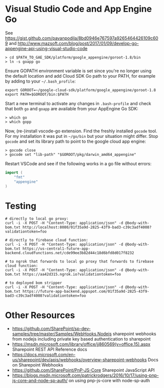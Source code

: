 # Visual Studio Code and App Engine Go

See https://gist.github.com/pavanpodila/8bd0946e767597a9265464426109c609 and http://www.mazsoft.com/blog/post/2017/01/09/develop-go-appengine-api-using-visual-studio-code

```shell
> cd $PATH_TO_GAE_SDK/platform/google_appengine/goroot-1.8/bin
> ln -s goapp go
```

Ensure GOPATH environment variable is set since you're no longer using the default location and add Cloud SDK Go path to your PATH, for example by adding to your `~/.bash_profile`:
```shell
export GOROOT=~/google-cloud-sdk/platform/google_appengine/goroot-1.8
export PATH=$GOROOT/bin:$PATH
```

Start a new terminal to activate any changes in `.bash-profile` and check that both `go` and `goapp` are available from your AppEngine Go SDK:
```shell
> which go
> which gopp
```

Now, (re-)install vscode-go extension. Find the freshly installed `gocode` tool. For my installation it was put in `~/go/bin` but your situation might differ.
Stop `gocode` and set its library path to point to the google cloud app engine:

```shell
> gocode close
> gocode set "lib-path" "$GOROOT/pkg/darwin_amd64_appengine"
```

Restart VSCode and see if the following works in a go file without errors:

```go
import (
	"fmt"
	"appengine"
)
```

# Testing

```shell
# directly to local go proxy:
curl -i -X POST -H "Content-Type: application/json" -d @body-with-bom.txt http://localhost:8080/01f35a9d-2825-43f9-bad3-c39c3adf4008?validationtoken=foo

# directly to firebase cloud function:
curl -i -X POST -H "Content-Type: application/json" -d @body-with-bom.txt https://us-central1-future-app-backend.cloudfunctions.net/cde99ee3b82d44c18d6bfd8d017f8232

# to ngrok that forwards to local go proxy that forwards to firebase cloud function:
curl -i -X POST -H "Content-Type: application/json" -d @body-with-bom.txt https://aa42d315.ngrok.io?validationtoken=foo

# to deployed bom stripper
curl -i -X POST -H "Content-Type: application/json" -d @body-with-bom.txt https://future-app-backend.appspot.com/01f35a9d-2825-43f9-bad3-c39c3adf4008?validationtoken=foo

```

# Other Resources

- https://github.com/SharePoint/sp-dev-samples/tree/master/Samples/WebHooks.Nodejs sharepoint webhooks from nodejs including
  private key based authentication to sharepoint
- https://msdn.microsoft.com/library/office/jj860569(v=office.15).aspx Sharepoint REST API Reference docs
- https://docs.microsoft.com/en-us/sharepoint/dev/apis/webhooks/overview-sharepoint-webhooks Docs on Sharepoint Webhooks
- https://github.com/SharePoint/PnP-JS-Core Sharepoint JavaScript API
- https://blogs.msdn.microsoft.com/patrickrodgers/2016/10/17/using-pnp-js-core-and-node-sp-auth/ on using pnp-js-core with node-sp-auth
